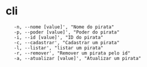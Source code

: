# cli
       -n, --nome [value]', "Nome do pirata"
       -p, --poder [value]', "Poder do pirata"
       -i, --id [value]', "ID do pirata"
       -c, --cadastrar', "Cadastrar um pirata"
       -l, --listar', "listar um pirata"
       -r, --remover', "Remover um pirata pelo id"
       -a, --atualizar [value]', "Atualizar um pirata"
